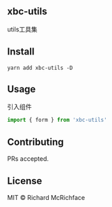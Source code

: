 ## xbc-utils

utils工具集

## Install

```
yarn add xbc-utils -D
```

## Usage

引入组件

```js
import { form } from 'xbc-utils'
```

## Contributing

PRs accepted.

## License

MIT © Richard McRichface
